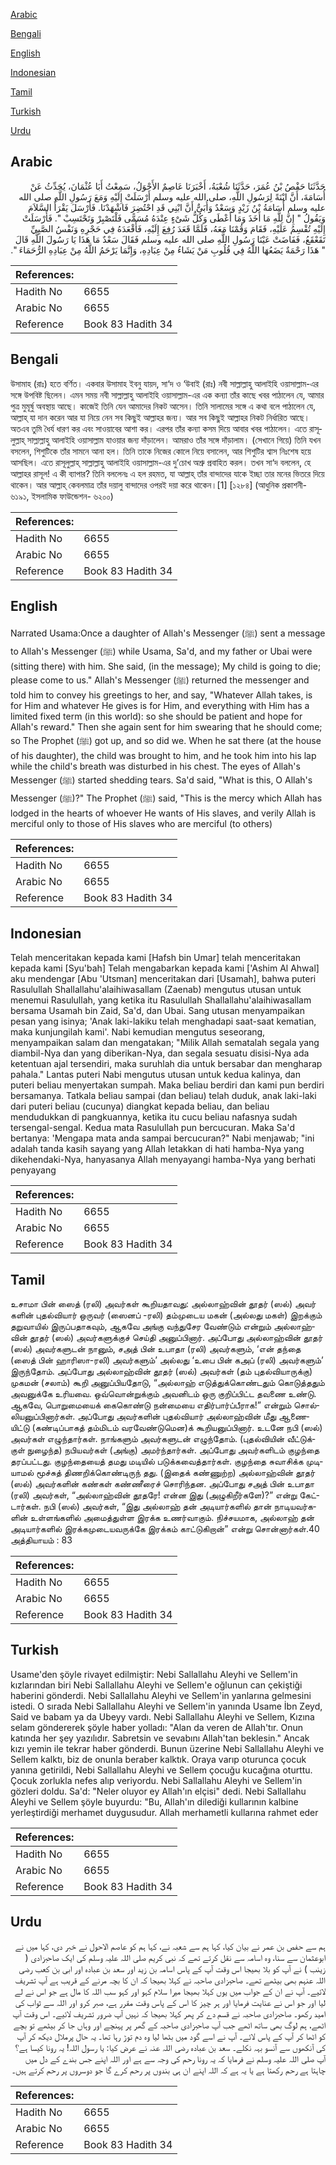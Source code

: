 [Arabic](#arabic)

[Bengali](#bengali)

[English](#english)

[Indonesian](#indonesian)

[Tamil](#tamil)

[Turkish](#turkish)

[Urdu](#urdu)

## Arabic


<div dir="rtl" lang="ar" style={{fontSize:'larger',backgroundColor:'#f8f9fa',padding:20}}>
حَدَّثَنَا حَفْصُ بْنُ عُمَرَ، حَدَّثَنَا شُعْبَةُ، أَخْبَرَنَا عَاصِمٌ الأَحْوَلُ، سَمِعْتُ أَبَا عُثْمَانَ، يُحَدِّثُ عَنْ أُسَامَةَ، أَنَّ ابْنَةً لِرَسُولِ اللَّهِ، صلى الله عليه وسلم أَرْسَلَتْ إِلَيْهِ وَمَعَ رَسُولِ اللَّهِ صلى الله عليه وسلم أُسَامَةُ بْنُ زَيْدٍ وَسَعْدٌ وَأُبَىٌّ أَنَّ ابْنِي قَدِ احْتُضِرَ فَاشْهَدْنَا‏.‏ فَأَرْسَلَ يَقْرَأُ السَّلاَمَ وَيَقُولُ ‏"‏ إِنَّ لِلَّهِ مَا أَخَذَ وَمَا أَعْطَى وَكُلُّ شَىْءٍ عِنْدَهُ مُسَمًّى فَلْتَصْبِرْ وَتَحْتَسِبْ ‏"‏‏.‏ فَأَرْسَلَتْ إِلَيْهِ تُقْسِمُ عَلَيْهِ، فَقَامَ وَقُمْنَا مَعَهُ، فَلَمَّا قَعَدَ رُفِعَ إِلَيْهِ، فَأَقْعَدَهُ فِي حَجْرِهِ وَنَفْسُ الصَّبِيِّ تَقَعْقَعُ، فَفَاضَتْ عَيْنَا رَسُولِ اللَّهِ صلى الله عليه وسلم فَقَالَ سَعْدٌ مَا هَذَا يَا رَسُولَ اللَّهِ قَالَ ‏"‏ هَذَا رَحْمَةٌ يَضَعُهَا اللَّهُ فِي قُلُوبِ مَنْ يَشَاءُ مِنْ عِبَادِهِ، وَإِنَّمَا يَرْحَمُ اللَّهُ مِنْ عِبَادِهِ الرُّحَمَاءَ ‏"‏‏.‏
</div>
<div style={{backgroundColor:'#f8f9fa',padding:20, marginBottom: 10}}><table> <thead> <tr> <th>References:</th> <th></th> </tr> </thead> <tbody><tr><td>Hadith No</td><td>6655</td></tr><tr><td>Arabic No</td><td>6655</td></tr><tr><td>Reference</td><td>Book 83 Hadith 34</td></tr></tbody></table></div>

## Bengali


<div dir="ltr" lang="bn" style={{fontSize:'larger',backgroundColor:'#f8f9fa',padding:20}}>
উসামাহ (রাঃ) হতে বর্ণিত। একবার উসামাহ ইবনু যায়দ, সা‘দ ও ‘উবাই (রাঃ) নবী সাল্লাল্লাহু আলাইহি ওয়াসাল্লাম-এর সঙ্গে উপবিষ্ট ছিলেন। এমন সময় নবী সাল্লাল্লাহু আলাইহি ওয়াসাল্লাম-এর এক কন্যা তাঁর কাছে খবর পাঠালেন যে, আমার পুত্র মুমূর্ষু অবস্থায় আছে। কাজেই তিনি যেন আমাদের নিকট আসেন। তিনি সালামের সঙ্গে এ কথা বলে পাঠালেন যে, আল্লাহ্ যা দান করেন আর যা নিয়ে নেন সব কিছুই আল্লাহর জন্য। আর সব কিছুই আল্লাহর নিকট নির্ধারিত আছে। অতএব তুমি ধৈর্য ধারণ কর এবং সাওয়াবের আশা কর। এরপর তাঁর কন্যা কসম দিয়ে আবার খবর পাঠালেন। এতে রাসূলুল্লাহ্ সাল্লাল্লাহু আলাইহি ওয়াসাল্লাম যাওয়ার জন্য দাঁড়ালেন। আমরাও তাঁর সঙ্গে দাঁড়ালাম। (সেখানে গিয়ে) তিনি যখন বসলেন, শিশুটিকে তাঁর সামনে আনা হল। তিনি তাকে নিজের কোলে নিয়ে বসালেন, আর শিশুটির শ্বাস নিঃশেষ হয়ে আসছিল। এতে রাসূলুল্লাহ্ সাল্লাল্লাহু আলাইহি ওয়াসাল্লাম-এর দু’চোখ অশ্রু প্রবাহিত করল। তখন সা‘দ বললেন, হে আল্লাহর রাসূল! এ কী ব্যাপার? তিনি বললেনঃ এ হল রহমত, যা আল্লাহ্ তাঁর বান্দাদের যাকে ইচ্ছা তার মনের ভিতরে দিয়ে থাকেন। আর আল্লাহ্ কেবলমাত্র তাঁর দয়ালু বান্দাদের ওপরই দয়া করে থাকেন।[1] [১২৮৪] (আধুনিক প্রকাশনী- ৬১৯১, ইসলামিক ফাউন্ডেশন- ৬২০০)
</div>
<div style={{backgroundColor:'#f8f9fa',padding:20, marginBottom: 10}}><table> <thead> <tr> <th>References:</th> <th></th> </tr> </thead> <tbody><tr><td>Hadith No</td><td>6655</td></tr><tr><td>Arabic No</td><td>6655</td></tr><tr><td>Reference</td><td>Book 83 Hadith 34</td></tr></tbody></table></div>

## English


<div dir="ltr" lang="en" style={{fontSize:'larger',backgroundColor:'#f8f9fa',padding:20}}>
Narrated Usama:Once a daughter of Allah's Messenger (ﷺ) sent a message to Allah's Messenger (ﷺ) while Usama, Sa'd, and my father or Ubai were (sitting there) with him. She said, (in the message); My child is going to die; please come to us." Allah's Messenger (ﷺ) returned the messenger and told him to convey his greetings to her, and say, "Whatever Allah takes, is for Him and whatever He gives is for Him, and everything with Him has a limited fixed term (in this world): so she should be patient and hope for Allah's reward." Then she again sent for him swearing that he should come; so The Prophet (ﷺ) got up, and so did we. When he sat there (at the house of his daughter), the child was brought to him, and he took him into his lap while the child's breath was disturbed in his chest. The eyes of Allah's Messenger (ﷺ) started shedding tears. Sa'd said, "What is this, O Allah's Messenger (ﷺ)?" The Prophet (ﷺ) said, "This is the mercy which Allah has lodged in the hearts of whoever He wants of His slaves, and verily Allah is merciful only to those of His slaves who are merciful (to others)
</div>
<div style={{backgroundColor:'#f8f9fa',padding:20, marginBottom: 10}}><table> <thead> <tr> <th>References:</th> <th></th> </tr> </thead> <tbody><tr><td>Hadith No</td><td>6655</td></tr><tr><td>Arabic No</td><td>6655</td></tr><tr><td>Reference</td><td>Book 83 Hadith 34</td></tr></tbody></table></div>

## Indonesian


<div dir="ltr" lang="id" style={{fontSize:'larger',backgroundColor:'#f8f9fa',padding:20}}>
Telah menceritakan kepada kami [Hafsh bin Umar] telah menceritakan kepada kami [Syu'bah] Telah mengabarkan kepada kami ['Ashim Al Ahwal] aku mendengar [Abu 'Utsman] menceritakan dari [Usamah], bahwa puteri Rasulullah Shallallahu'alaihiwasallam (Zaenab) mengutus utusan untuk menemui Rasulullah, yang ketika itu Rasulullah Shallallahu'alaihiwasallam bersama Usamah bin Zaid, Sa'd, dan Ubai. Sang utusan menyampaikan pesan yang isinya; 'Anak laki-lakiku telah menghadapi saat-saat kematian, maka kunjungilah kami'. Nabi kemudian mengutus seseorang, menyampaikan salam dan mengatakan; "Milik Allah sematalah segala yang diambil-Nya dan yang diberikan-Nya, dan segala sesuatu disisi-Nya ada ketentuan ajal tersendiri, maka suruhlah dia untuk bersabar dan mengharap pahala." Lantas puteri Nabi mengutus utusan untuk kedua kalinya, dan puteri beliau menyertakan sumpah. Maka beliau berdiri dan kami pun berdiri bersamanya. Tatkala beliau sampai (dan beliau) telah duduk, anak laki-laki dari puteri beliau (cucunya) diangkat kepada beliau, dan beliau mendudukkan di pangkuannya, ketika itu cucu beliau nafasnya sudah tersengal-sengal. Kedua mata Rasulullah pun bercucuran. Maka Sa'd bertanya: 'Mengapa mata anda sampai bercucuran?" Nabi menjawab; "ini adalah tanda kasih sayang yang Allah letakkan di hati hamba-Nya yang dikehendaki-Nya, hanyasanya Allah menyayangi hamba-Nya yang berhati penyayang
</div>
<div style={{backgroundColor:'#f8f9fa',padding:20, marginBottom: 10}}><table> <thead> <tr> <th>References:</th> <th></th> </tr> </thead> <tbody><tr><td>Hadith No</td><td>6655</td></tr><tr><td>Arabic No</td><td>6655</td></tr><tr><td>Reference</td><td>Book 83 Hadith 34</td></tr></tbody></table></div>

## Tamil


<div dir="ltr" lang="ta" style={{fontSize:'larger',backgroundColor:'#f8f9fa',padding:20}}>
உசாமா பின் ஸைத் (ரலி) அவர்கள் கூறியதாவது: அல்லாஹ்வின் தூதர் (ஸல்) அவர் களின் புதல்வியார் ஒருவர் (ஸைனப் -ரலி) தம்முடைய மகன் (அல்லது மகள்) இறக்கும் தறுவாயில் இருப்பதாகவும், ஆகவே அங்கு வந்துசேர வேண்டும் என்றும் அல்லாஹ்வின் தூதர் (ஸல்) அவர்களுக்குச் செய்தி அனுப்பினார். அப்போது அல்லாஹ்வின் தூதர் (ஸல்) அவர்களுடன் நானும், சஅத் பின் உபாதா (ரலி) அவர்களும், ‘என் தந்தை (ஸைத் பின் ஹாரிஸா-ரலி) அவர்களும்’ அல்லது ‘உபை பின் கஅப் (ரலி) அவர்களும்’ இருந்தோம். அப்போது அல்லாஹ்வின் தூதர் (ஸல்) அவர்கள் (தம் புதல்வியாருக்கு) முகமன் (சலாம்) கூறி அனுப்பியதோடு, “அல்லாஹ் எடுத்துக்கொண்டதும் கொடுத்ததும் அவனுக்கே உரியவை. ஒவ்வொன்றுக்கும் அவனிடம் ஒரு குறிப்பிட்ட தவணை உண்டு. ஆகவே, பொறுமையைக் கைகொண்டு நன்மையை எதிர்பார்ப்பீராக!” என்றும் சொல்லியனுப்பினார்கள். அப்போது அவர்களின் புதல்வியார் அல்லாஹ்வின் மீது ஆணையிட்டு (கண்டிப்பாகத் தம்மிடம் வரவேண்டுமென)க் கூறியனுப்பினார். உடனே நபி (ஸல்) அவர்கள் எழுந்தார்கள். நாங்களும் அவர்களுடன் எழுந்தோம். (புதல்வியின் வீட்டுக்குள் நுழைந்த) நபியவர்கள் (அங்கு) அமர்ந்தார்கள். அப்போது அவர்களிடம் குழந்தை தரப்பட்டது. குழந்தையைத் தமது மடியில் படுக்கவைத்தார்கள். குழந்தை சுவாசிக்க முடியாமல் மூச்சுத் திணறிக்கொண்டிருந் தது. (இதைக் கண்ணுற்ற) அல்லாஹ்வின் தூதர் (ஸல்) அவர்களின் கண்கள் கண்ணீரைச் சொரிந்தன. அப்போது சஅத் பின் உபாதா (ரலி) அவர்கள், “அல்லாஹ்வின் தூதரே! என்ன இது (அழுகிறீர்களே)?” என்று கேட்டார்கள். நபி (ஸல்) அவர்கள், “இது அல்லாஹ் தன் அடியார்களில் தான் நாடியவர்களின் உள்ளங்களில் அமைத்துள்ள இரக்க உணர்வாகும். நிச்சயமாக, அல்லாஹ் தன் அடியார்களில் இரக்கமுடையவருக்கே இரக்கம் காட்டுகிறான்” என்று சொன்னார்கள்.40 அத்தியாயம் : 83
</div>
<div style={{backgroundColor:'#f8f9fa',padding:20, marginBottom: 10}}><table> <thead> <tr> <th>References:</th> <th></th> </tr> </thead> <tbody><tr><td>Hadith No</td><td>6655</td></tr><tr><td>Arabic No</td><td>6655</td></tr><tr><td>Reference</td><td>Book 83 Hadith 34</td></tr></tbody></table></div>

## Turkish


<div dir="ltr" lang="tr" style={{fontSize:'larger',backgroundColor:'#f8f9fa',padding:20}}>
Usame'den şöyle rivayet edilmiştir: Nebi Sallallahu Aleyhi ve Sellem'in kızlarından biri Nebi Sallallahu Aleyhi ve Sellem'e oğlunun can çekiştiği haberini gönderdi. Nebi Sallallahu Aleyhi ve Sellem'in yanlarına gelmesini istedi. O sırada Nebi Sallallahu Aleyhi ve Sellem'in yanında Usame İbn Zeyd, Said ve babam ya da Ubeyy vardı. Nebi Sallallahu Aleyhi ve Sellem, Kızına selam göndererek şöyle haber yolladı: "Alan da veren de Allah'tır. Onun katında her şey yazılıdır. Sabretsin ve sevabını Allah'tan beklesin." Ancak kızı yemin ile tekrar haber gönderdi. Bunun üzerine Nebi Sallallahu Aleyhi ve Sellem kalktı, biz de onunla beraber kalktık. Oraya varıp oturunca çocuk yanına getirildi, Nebi Sallallahu Aleyhi ve Sellem çocuğu kucağına oturttu. Çocuk zorlukla nefes alıp veriyordu. Nebi Sallallahu Aleyhi ve Sellem'in gözleri doldu. Sa'd: "Neler oluyor ey Allah'ın elçisi" dedi. Nebi Sallallahu Aleyhi ve Sellem şöyle buyurdu: "Bu, Allah'ın dilediği kullarının kalbine yerleştirdiği merhamet duygusudur. Allah merhametli kullarına rahmet eder
</div>
<div style={{backgroundColor:'#f8f9fa',padding:20, marginBottom: 10}}><table> <thead> <tr> <th>References:</th> <th></th> </tr> </thead> <tbody><tr><td>Hadith No</td><td>6655</td></tr><tr><td>Arabic No</td><td>6655</td></tr><tr><td>Reference</td><td>Book 83 Hadith 34</td></tr></tbody></table></div>

## Urdu


<div dir="rtl" lang="ur" style={{fontSize:'larger',backgroundColor:'#f8f9fa',padding:20}}>
ہم سے حفص بن عمر نے بیان کیا، کہا ہم سے شعبہ نے، کہا ہم کو عاصم الاحول نے خبر دی، کہا میں نے ابوعثمان سے سنا، وہ اسامہ سے نقل کرتے تھے کہ نبی کریم صلی اللہ علیہ وسلم کی ایک صاحبزادی ( زینب ) نے آپ کو بلا بھیجا اس وقت آپ کے پاس اسامہ بن زید اور سعد بن عبادہ اور ابی بن کعب رضی اللہ عنہم بھی بیٹھے تھے۔ صاحبزادی صاحبہ نے کہلا بھیجا کہ ان کا بچہ مرنے کے قریب ہے آپ تشریف لائیے۔ آپ نے ان کے جواب میں یوں کہلا بھیجا میرا سلام کہو اور کہو سب اللہ کا مال ہے جو اس نے لے لیا اور جو اس نے عنایت فرمایا اور ہر چیز کا اس کے پاس وقت مقرر ہے، صبر کرو اور اللہ سے ثواب کی امید رکھو۔ صاحبزادی صاحبہ نے قسم دے کر پھر کہلا بھیجا کہ نہیں آپ ضرور تشریف لائیے۔ اس وقت آپ اٹھے، ہم لوگ بھی ساتھ اٹھے جب آپ صاحبزادی صاحبہ کے گھر پر پہنچے اور وہاں جا کر بیٹھے تو بچے کو اٹھا کر آپ کے پاس لائے۔ آپ نے اسے گود میں بٹھا لیا وہ دم توڑ رہا تھا۔ یہ حال پرملال دیکھ کر آپ کی آنکھوں سے آنسو بہہ نکلے۔ سعد بن عبادہ رضی اللہ عنہ نے عرض کیا: یا رسول اللہ! یہ رونا کیسا ہے؟ آپ صلی اللہ علیہ وسلم نے فرمایا کہ یہ رونا رحم کی وجہ سے ہے اور اللہ اپنے جس بندے کے دل میں چاہتا ہے رحم رکھتا ہے یا یہ ہے کہ اللہ اپنے ان ہی بندوں پر رحم کرے گا جو دوسروں پر رحم کرتے ہیں۔
</div>
<div style={{backgroundColor:'#f8f9fa',padding:20, marginBottom: 10}}><table> <thead> <tr> <th>References:</th> <th></th> </tr> </thead> <tbody><tr><td>Hadith No</td><td>6655</td></tr><tr><td>Arabic No</td><td>6655</td></tr><tr><td>Reference</td><td>Book 83 Hadith 34</td></tr></tbody></table></div>